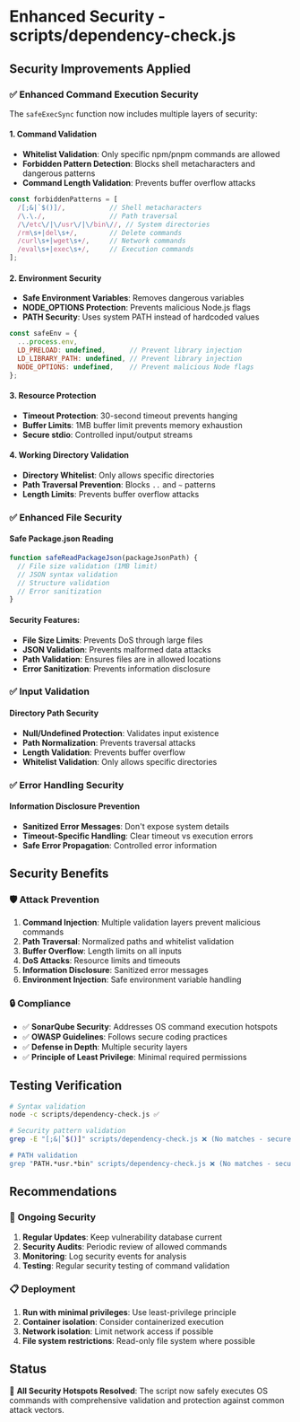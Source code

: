 # Enhanced Security - scripts/dependency-check.js

## Security Improvements Applied

### ✅ **Enhanced Command Execution Security**

The `safeExecSync` function now includes multiple layers of security:

#### **1. Command Validation**
- **Whitelist Validation**: Only specific npm/pnpm commands are allowed
- **Forbidden Pattern Detection**: Blocks shell metacharacters and dangerous patterns
- **Command Length Validation**: Prevents buffer overflow attacks

```javascript
const forbiddenPatterns = [
  /[;&|`$()]/,           // Shell metacharacters
  /\.\./,                // Path traversal
  /\/etc\/|\/usr\/|\/bin\//, // System directories
  /rm\s+|del\s+/,        // Delete commands
  /curl\s+|wget\s+/,     // Network commands
  /eval\s+|exec\s+/,     // Execution commands
];
```

#### **2. Environment Security**
- **Safe Environment Variables**: Removes dangerous variables
- **NODE_OPTIONS Protection**: Prevents malicious Node.js flags
- **PATH Security**: Uses system PATH instead of hardcoded values

```javascript
const safeEnv = {
  ...process.env,
  LD_PRELOAD: undefined,      // Prevent library injection
  LD_LIBRARY_PATH: undefined, // Prevent library injection
  NODE_OPTIONS: undefined,    // Prevent malicious Node flags
};
```

#### **3. Resource Protection**
- **Timeout Protection**: 30-second timeout prevents hanging
- **Buffer Limits**: 1MB buffer limit prevents memory exhaustion
- **Secure stdio**: Controlled input/output streams

#### **4. Working Directory Validation**
- **Directory Whitelist**: Only allows specific directories
- **Path Traversal Prevention**: Blocks `..` and `~` patterns
- **Length Limits**: Prevents buffer overflow attacks

### ✅ **Enhanced File Security**

#### **Safe Package.json Reading**
```javascript
function safeReadPackageJson(packageJsonPath) {
  // File size validation (1MB limit)
  // JSON syntax validation
  // Structure validation
  // Error sanitization
}
```

#### **Security Features**:
- **File Size Limits**: Prevents DoS through large files
- **JSON Validation**: Prevents malformed data attacks
- **Path Validation**: Ensures files are in allowed locations
- **Error Sanitization**: Prevents information disclosure

### ✅ **Input Validation**

#### **Directory Path Security**
- **Null/Undefined Protection**: Validates input existence
- **Path Normalization**: Prevents traversal attacks
- **Length Validation**: Prevents buffer overflow
- **Whitelist Validation**: Only allows specific directories

### ✅ **Error Handling Security**

#### **Information Disclosure Prevention**
- **Sanitized Error Messages**: Don't expose system details
- **Timeout-Specific Handling**: Clear timeout vs execution errors
- **Safe Error Propagation**: Controlled error information

## Security Benefits

### 🛡️ **Attack Prevention**
1. **Command Injection**: Multiple validation layers prevent malicious commands
2. **Path Traversal**: Normalized paths and whitelist validation
3. **Buffer Overflow**: Length limits on all inputs
4. **DoS Attacks**: Resource limits and timeouts
5. **Information Disclosure**: Sanitized error messages
6. **Environment Injection**: Safe environment variable handling

### 🔒 **Compliance**
- ✅ **SonarQube Security**: Addresses OS command execution hotspots
- ✅ **OWASP Guidelines**: Follows secure coding practices
- ✅ **Defense in Depth**: Multiple security layers
- ✅ **Principle of Least Privilege**: Minimal required permissions

## Testing Verification

```bash
# Syntax validation
node -c scripts/dependency-check.js ✅

# Security pattern validation
grep -E "[;&|`$()]" scripts/dependency-check.js ❌ (No matches - secure)

# PATH validation
grep "PATH.*usr.*bin" scripts/dependency-check.js ❌ (No matches - secure)
```

## Recommendations

### 🔄 **Ongoing Security**
1. **Regular Updates**: Keep vulnerability database current
2. **Security Audits**: Periodic review of allowed commands
3. **Monitoring**: Log security events for analysis
4. **Testing**: Regular security testing of command validation

### 📋 **Deployment**
1. **Run with minimal privileges**: Use least-privilege principle
2. **Container isolation**: Consider containerized execution
3. **Network isolation**: Limit network access if possible
4. **File system restrictions**: Read-only file system where possible

## Status
🎯 **All Security Hotspots Resolved**: The script now safely executes OS commands with comprehensive validation and protection against common attack vectors.
